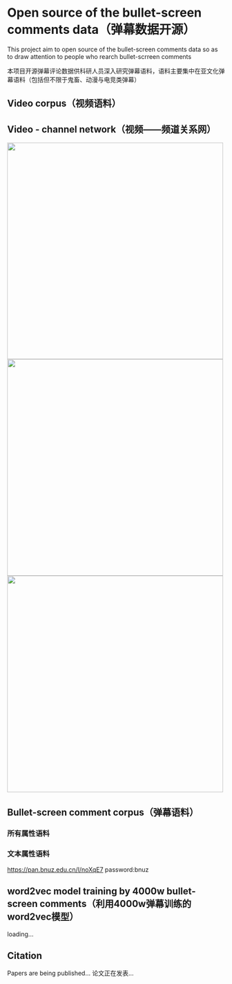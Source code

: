 # Open source of the bullet-screen comments data（弹幕数据开源）
This project aim to open source of the bullet-screen comments data so as to draw attention to people who rearch bullet-scrreen comments

本项目开源弹幕评论数据供科研人员深入研究弹幕语料，语料主要集中在亚文化弹幕语料（包括但不限于鬼畜、动漫与电竞类弹幕）
## Video corpus（视频语料）

## Video - channel network（视频——频道关系网）
<img src="https://user-images.githubusercontent.com/55039294/158780362-c48afef9-7e1d-4929-b1a7-2f308e2fdacb.png" width="500px">
<img src="https://user-images.githubusercontent.com/55039294/158780565-dec7b2f8-e29c-4b8c-97e4-5e4c08d4c619.png" width="500px">
<img src="https://user-images.githubusercontent.com/55039294/158780036-985d0dfc-33ca-4177-addc-3f2308d2c236.png" width="500px">

## Bullet-screen comment corpus（弹幕语料）
### 所有属性语料


### 文本属性语料
https://pan.bnuz.edu.cn/l/noXqE7 password:bnuz



## word2vec model training by 4000w bullet-screen comments（利用4000w弹幕训练的word2vec模型）
loading...

## Citation
Papers are being published...
论文正在发表...
